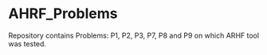 # AHRF_Problems
Repository contains Problems: P1, P2, P3, P7, P8 and P9 on which ARHF tool was tested.
